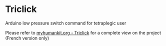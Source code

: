 # Triclick
Arduino low pressure switch command for  tetraplegic user

Please refer to [myhumankit.org - Triclick](wikilab.myhumankit.org/index.php?title=Projets:Triclick) for a complete view on the project
(French version only)

